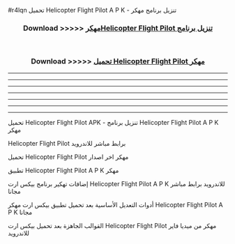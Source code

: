 #r4lqn تحميل Helicopter Flight Pilot  A P K - تنزيل برنامج مهكر



<div align="center">
<h3>Download >>>>> <a href="https://runaway1.web.app/?sq=Helicopter Flight Pilot ">مهكرHelicopter Flight Pilot  تنزيل برنامج</a></h3><br>

<h3>Download >>>>> <a href="https://runaway1.web.app/?sq=Helicopter Flight Pilot ">تحميل Helicopter Flight Pilot  مهكر</a></h3>
</div>


----------------------------------------------------------

----------------------------------------------------------

----------------------------------------------------------

----------------------------------------------------------

----------------------------------------------------------

----------------------------------------------------------

----------------------------------------------------------

تحميل Helicopter Flight Pilot  APK - تنزيل برنامج Helicopter Flight Pilot  A P K مهكر

Helicopter Flight Pilot  برابط مباشر للاندرويد

تحميل Helicopter Flight Pilot  مهكر اخر اصدار

تطبيق Helicopter Flight Pilot  A P K مهكر

إضافات تهكير برنامج بيكس ارت Helicopter Flight Pilot  A P K للاندرويد برابط مباشر مجانا

أدوات التعديل الأساسية بعد تحميل تطبيق بيكس ارت مهكر Helicopter Flight Pilot  A P K مجانا

القوالب الجاهزة بعد تحميل بيكس ارت Helicopter Flight Pilot  مهكر من ميديا فاير للاندرويد


